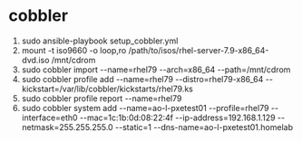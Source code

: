 # cobbler
1. sudo ansible-playbook setup_cobbler.yml
2. mount -t iso9660 -o loop,ro /path/to/isos/rhel-server-7.9-x86_64-dvd.iso /mnt/cdrom
3. sudo cobbler import --name=rhel79 --arch=x86_64 --path=/mnt/cdrom
4. sudo cobbler profile add --name=rhel79 --distro=rhel79-x86_64 --kickstart=/var/lib/cobbler/kickstarts/rhel79.ks
5. sudo cobbler profile report --name=rhel79
6. sudo cobbler system add --name=ao-l-pxetest01 --profile=rhel79 --interface=eth0 --mac=1c:1b:0d:08:22:4f --ip-address=192.168.1.129 --netmask=255.255.255.0 --static=1 --dns-name=ao-l-pxetest01.homelab
